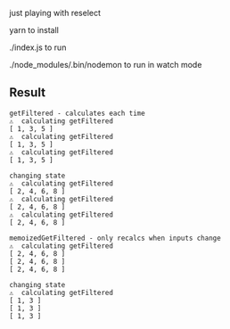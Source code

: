 just playing with reselect

yarn to install

./index.js to run

./node_modules/.bin/nodemon to run in watch mode


## Result

```
getFiltered - calculates each time
⚠️  calculating getFiltered
[ 1, 3, 5 ]
⚠️  calculating getFiltered
[ 1, 3, 5 ]
⚠️  calculating getFiltered
[ 1, 3, 5 ]

changing state
⚠️  calculating getFiltered
[ 2, 4, 6, 8 ]
⚠️  calculating getFiltered
[ 2, 4, 6, 8 ]
⚠️  calculating getFiltered
[ 2, 4, 6, 8 ]

memoizedGetFiltered - only recalcs when inputs change
⚠️  calculating getFiltered
[ 2, 4, 6, 8 ]
[ 2, 4, 6, 8 ]
[ 2, 4, 6, 8 ]

changing state
⚠️  calculating getFiltered
[ 1, 3 ]
[ 1, 3 ]
[ 1, 3 ]
```
